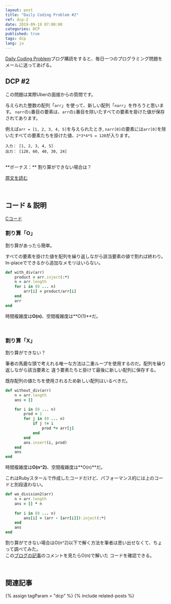 ```yaml
---
layout: post
title: "Daily Coding Problem #2"
ref: dcp-2
date: 2019-09-19 07:00:00
categories: DCP
published: true
tags: dcp
lang: ja
---
```


[Daily Coding Problem](https://www.dailycodingproblem.com)ブログ購読をすると、毎日一つのプログラミング問題をメールに送ってあげる。

## DCP #2
この問題は実際Uberの面接からの質問です。

与えられた整数の配列「`arr`」を使って、新しい配列「`narr`」を作ろうと思います。
`narr`の`i`番目の要素は、`arr`の`i`番目を除いたすべての要素を掛けた値が保存されてあります。

例えば`arr = [1, 2, 3, 4, 5]`を与えられたとき, `narr[0]`の要素には`arr[0]`を除いたすべての要素たちを掛けた値、`2*3*4*5 = 120`が入ります。

```
入力： [1, 2, 3, 4, 5]
出力： [120, 60, 40, 30, 24]
```

<br >
**ボーナス：** 割り算ができない場合は？

[原文を読む](en-dcp-2.html#dcp2)

<br>

## コード & 説明

[Cコード](https://github.com/muicode/DCP/blob/master/problem2/dcp2.c)

### 割り算「O」
割り算があったら簡単。

すべての要素を掛けた値を配列を繰り返しながら該当要素の値で割れば終わり。<br>
In-placeでできるから追加なメモリはいらない。

```ruby
def with_div(arr)
    product = arr.inject(:*)
    n = arr.length
    for i in (0 ... n)
        arr[i] = product/arr[i]
    end
    arr
end
```

時間複雑度は**O(n)**、空間複雑度は**O(1)**だ。

<br>

### 割り算「X」
割り算ができない？

筆者の馬鹿な頭で考えれる唯一な方法は二重ループを使用するのだ。配列を繰り返しながら該当要素と
違う要素たちと掛けて最後に新しい配列に保存する。

既存配列の値たちを使用されるため新しい配列はいるべきだ。

```ruby
def without_div(arr)
    n = arr.length
    ans = []

    for i in (0 ... n)
        prod = 1
        for j in (0 ... n)
            if j != i
                prod *= arr[j]
            end
        end
        ans.insert(i, prod)
    end
    ans
end
```

時間複雑度は**O(n^2)**、空間複雑度は**O(n)**だ。

これはRubyスタールで作成したコードだけど、パフォーマンス的には上のコードと別段違わない。

```ruby
def wo_division2(arr)
    n = arr.length
    ans = [] * n
    
    for i in (0 ... n)
        ans[i] = (arr - [arr[i]]).inject(:*)
    end
    ans
end
```

割り算ができない場合はO(n^2)以下で解く方法を筆者は思い出せなくて、ちょって調べてみた。<br>
この[ブログの記事](https://dev.to/cwetanow/daily-coding-problem-2-21pj)のコメントを見たらO(n)で解いた
コードを確認できる。

<br>

## 関連記事 <a id="related"></a>
{% assign tagParam = "dcp" %}
{% include related-posts %}
